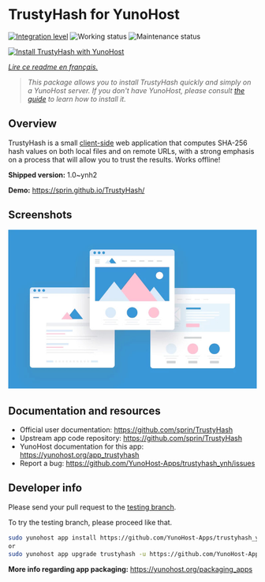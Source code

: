 <!--
N.B.: This README was automatically generated by https://github.com/YunoHost/apps/tree/master/tools/README-generator
It shall NOT be edited by hand.
-->

# TrustyHash for YunoHost

[![Integration level](https://dash.yunohost.org/integration/trustyhash.svg)](https://dash.yunohost.org/appci/app/trustyhash) ![Working status](https://ci-apps.yunohost.org/ci/badges/trustyhash.status.svg) ![Maintenance status](https://ci-apps.yunohost.org/ci/badges/trustyhash.maintain.svg)

[![Install TrustyHash with YunoHost](https://install-app.yunohost.org/install-with-yunohost.svg)](https://install-app.yunohost.org/?app=trustyhash)

*[Lire ce readme en français.](./README_fr.md)*

> *This package allows you to install TrustyHash quickly and simply on a YunoHost server.
If you don't have YunoHost, please consult [the guide](https://yunohost.org/#/install) to learn how to install it.*

## Overview

TrustyHash is a small [client-side](https://unhosted.org/) web application that
computes SHA-256 hash values on both local files and on remote URLs, with a
strong emphasis on a process that will allow you to trust the results. Works
offline!


**Shipped version:** 1.0~ynh2

**Demo:** https://sprin.github.io/TrustyHash/

## Screenshots

![Screenshot of TrustyHash](./doc/screenshots/example.jpg)

## Documentation and resources

* Official user documentation: <https://github.com/sprin/TrustyHash>
* Upstream app code repository: <https://github.com/sprin/TrustyHash>
* YunoHost documentation for this app: <https://yunohost.org/app_trustyhash>
* Report a bug: <https://github.com/YunoHost-Apps/trustyhash_ynh/issues>

## Developer info

Please send your pull request to the [testing branch](https://github.com/YunoHost-Apps/trustyhash_ynh/tree/testing).

To try the testing branch, please proceed like that.

``` bash
sudo yunohost app install https://github.com/YunoHost-Apps/trustyhash_ynh/tree/testing --debug
or
sudo yunohost app upgrade trustyhash -u https://github.com/YunoHost-Apps/trustyhash_ynh/tree/testing --debug
```

**More info regarding app packaging:** <https://yunohost.org/packaging_apps>
